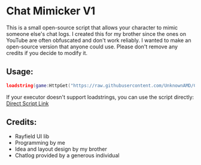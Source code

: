 # Chat Mimicker V1

This is a small open-source script that allows your character to mimic someone else's chat logs. I created this for my brother since the ones on YouTube are often obfuscated and don't work reliably. I wanted to make an open-source version that anyone could use. Please don't remove any credits if you decide to modify it.

## Usage:
```lua
loadstring(game:HttpGet("https://raw.githubusercontent.com/UnknownAMD/Chat-Mimicker-V1/main/main.lua",true))()
```
If your executor doesn't support loadstrings, you can use the script directly:
[Direct Script Link](https://raw.githubusercontent.com/UnknownAMD/Chat-Mimicker-V1/main/main.lua)

## Credits:

- Rayfield UI lib
- Programming by me
- Idea and layout design by my brother
- Chatlog provided by a generous individual
